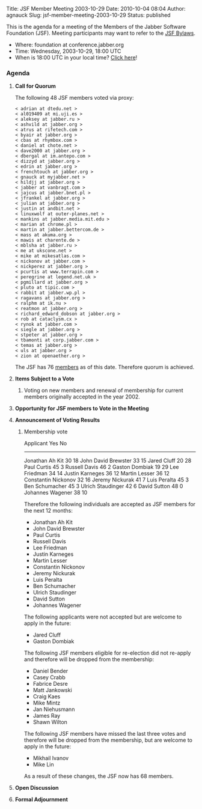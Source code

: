 Title: JSF Member Meeting 2003-10-29
Date: 2010-10-04 08:04
Author: agnauck
Slug: jsf-member-meeting-2003-10-29
Status: published

This is the agenda for a meeting of the Members of the Jabber Software
Foundation (JSF). Meeting participants may want to refer to the [JSF
Bylaws](/jsf/bylaws.shtml).

-   Where: foundation at conference.jabber.org
-   Time: Wednesday, 2003-10-29, 18:00 UTC
-   When is 18:00 UTC in your local time? [Click
    here](http://www.worldtimeserver.com/)!

### Agenda

1.  **Call for Quorum**

    The following 48 JSF members voted via proxy:

        < adrian at dtedu.net >
        < al019409 at mi.uji.es >
        < aleksey at jabber.ru >
        < ashvild at jabber.org >
        < atrus at rifetech.com >
        < byair at jabber.org >
        < cbas at rhymbox.com >
        < daniel at chote.net >
        < dave2000 at jabber.org >
        < dbergal at im.antepo.com >
        < dizzyd at jabber.org >
        < edrin at jabber.org >
        < frenchtouch at jabber.org >
        < gnauck at myjabber.net >
        < hildjj at jabber.org >
        < jabber at vanbragt.com >
        < jajcus at jabber.bnet.pl >
        < jfrankel at jabber.org >
        < julian at jabber.org >
        < justin at andbit.net >
        < linuxwolf at outer-planes.net >
        < mankins at jabber.media.mit.edu >
        < marian at chrome.pl >
        < martin at jabber.bettercom.de >
        < mass at akuma.org >
        < mawis at charente.de >
        < mblsha at jabber.ru >
        < me at ukscone.net >
        < mike at mikesatlas.com >
        < nickonov at jabber.com >
        < nickperez at jabber.org >
        < pcurtis at www.terrapin.com >
        < peregrine at legend.net.uk >
        < pgmillard at jabber.org >
        < pluto at tipic.com >
        < rabbit at jabber.wp.pl >
        < ragavans at jabber.org >
        < ralphm at ik.nu >
        < reatmon at jabber.org >
        < richard_edward_dobson at jabber.org >
        < rob at cataclysm.cx >
        < rynok at jabber.com >
        < siegle at jabber.org >
        < stpeter at jabber.org >
        < tbamonti at corp.jabber.com >
        < temas at jabber.org >
        < uls at jabber.org >
        < zion at openaether.org >
            

    The JSF has 76 [members](/members/memberlist.shtml) as of this date.
    Therefore quorum is achieved.

2.  **Items Subject to a Vote**
    1.  Voting on new members and renewal of membership for current
        members originally accepted in the year 2002.

3.  **Opportunity for JSF members to Vote in the Meeting**

4.  **Announcement of Voting Results**
    1.  Membership vote

          Applicant             Yes   No
          --------------------- ----- ----
          Jonathan Ah Kit       30    18
          John David Brewster   33    15
          Jared Cluff           20    28
          Paul Curtis           45    3
          Russell Davis         46    2
          Gaston Dombiak        19    29
          Lee Friedman          34    14
          Justin Karneges       36    12
          Martin Lesser         36    12
          Constantin Nickonov   32    16
          Jeremy Nickurak       41    7
          Luis Peralta          45    3
          Ben Schumacher        45    3
          Ulrich Staudinger     42    6
          David Sutton          48    0
          Johannes Wagener      38    10

        Therefore the following individuals are accepted as JSF members
        for the next 12 months:

        -   Jonathan Ah Kit
        -   John David Brewster
        -   Paul Curtis
        -   Russell Davis
        -   Lee Friedman
        -   Justin Karneges
        -   Martin Lesser
        -   Constantin Nickonov
        -   Jeremy Nickurak
        -   Luis Peralta
        -   Ben Schumacher
        -   Ulrich Staudinger
        -   David Sutton
        -   Johannes Wagener

        The following applicants were not accepted but are welcome to
        apply in the future:

        -   Jared Cluff
        -   Gaston Dombiak

        The following JSF members eligible for re-election did not
        re-apply and therefore will be dropped from the membership:

        -   Daniel Bender
        -   Casey Crabb
        -   Fabrice Desre
        -   Matt Jankowski
        -   Craig Kaes
        -   Mike Mintz
        -   Jan Niehusmann
        -   James Ray
        -   Shawn Wilton

        The following JSF members have missed the last three votes and
        therefore will be dropped from the membership, but are welcome
        to apply in the future:

        -   Mikhail Ivanov
        -   Mike Lin

        As a result of these changes, the JSF now has 68 members.

5.  **Open Discussion**

6.  **Formal Adjournment**


